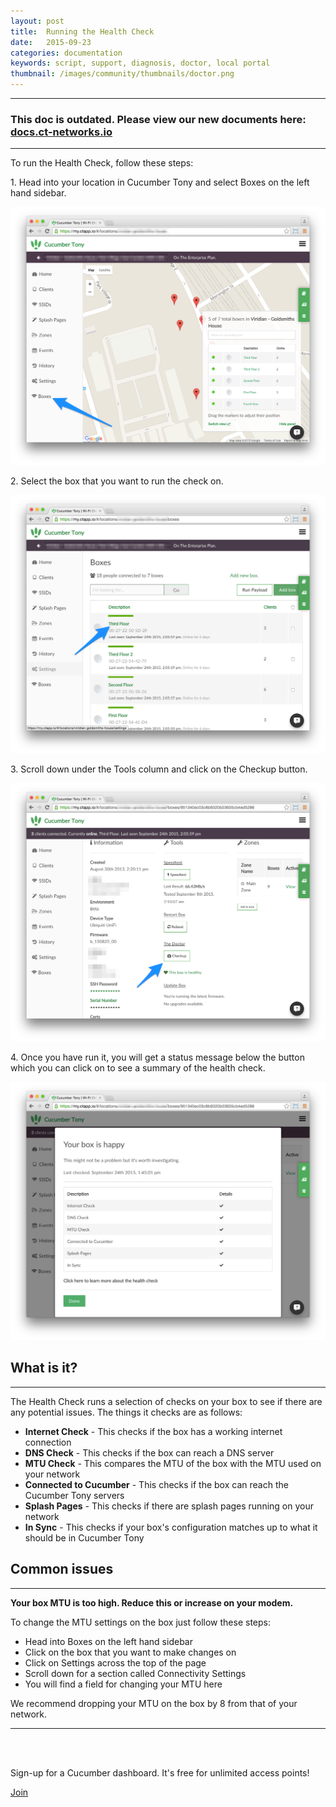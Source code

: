 ```yaml
---
layout: post
title:  Running the Health Check
date:   2015-09-23
categories: documentation
keywords: script, support, diagnosis, doctor, local portal
thumbnail: /images/community/thumbnails/doctor.png
---
```


<hr>
<h3>This doc is outdated. Please view our new documents here:<br>
<a href="http://docs.ct-networks.io/">docs.ct-networks.io</a></h3>
<hr>

To run the Health Check, follow these steps:

1\. Head into your location in Cucumber Tony and select Boxes on the left hand sidebar.

<div class="mdl-typography--text-center">
<img src="/images/community/tutorials/health-check/1.png">
</div>

2\. Select the box that you want to run the check on.

<div class="mdl-typography--text-center">
<img src="/images/community/tutorials/health-check/2.png">
</div>

3\. Scroll down under the Tools column and click on the Checkup button.

<div class="mdl-typography--text-center">
<img src="/images/community/tutorials/health-check/3.png">
</div>

4\. Once you have run it, you will get a status message below the button which you can click on to see a summary of the health check.

<div class="mdl-typography--text-center">
<img src="/images/community/tutorials/health-check/4.png">
</div>

<h2>What is it?</h2>
<hr>
<p>The Health Check runs a selection of checks on your box to see if there are any potential issues. The things it checks are as follows:
</p>
<ul>
<li><b>Internet Check</b> - This checks if the box has a working internet connection</li>
<li><b>DNS Check</b> - This checks if the box can reach a DNS server</li>
<li><b>MTU Check</b> - This compares the MTU of the box with the MTU used on your network</li>
<li><b>Connected to Cucumber</b> - This checks if the box can reach the Cucumber Tony servers</li>
<li><b>Splash Pages</b> - This checks if there are splash pages running on your network</li>
<li><b>In Sync</b> - This checks if your box's configuration matches up to what it should be in Cucumber Tony</li>
</ul>

<h2>Common issues</h2>
<hr>
<p><strong>Your box MTU is too high. Reduce this or increase on your modem.</strong>
</p>
<p>To change the MTU settings on the box just follow these steps:
</p>
<ul>
<li>Head into Boxes on the left hand sidebar</li>
<li>Click on the box that you want to make changes on</li>
<li>Click on Settings across the top of the page</li>
<li>Scroll down for a section called Connectivity Settings</li>
<li>You will find a field for changing your MTU here</li>
</ul>
<p>We recommend dropping your MTU on the box by 8 from that of your network.
</p>
<hr>
<br><br>
<div class="mdl-typography--text-center">
<p>Sign-up for a Cucumber dashboard. It's free for unlimited access points!</p>
<a href="https://my.ctapp.io/#/create" class="button large success dst">Join</a>
</div>
<br><br>
<br><br>
<br><br>
